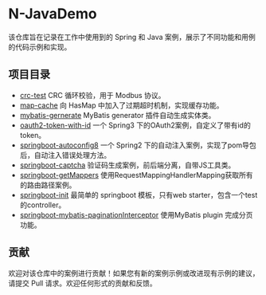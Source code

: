 # N-JavaDemo

该仓库旨在记录在工作中使用到的 Spring 和 Java 案例，展示了不同功能和用例的代码示例和实现。

## 项目目录

- [crc-test](/crc-test) CRC 循环校验，用于 Modbus 协议。
- [map-cache](/map-cache) 向 HasMap 中加入了过期超时机制，实现缓存功能。
- [mybatis-gernerate](/mybatis-gernerate/) MyBatis generator 插件自动生成实体类。
- [oauth2-token-with-id](/oauth2-token-with-id) 一个 Spring3 下的OAuth2案例，自定义了带有id的token。
- [springboot-autoconfig8](/springboot-autoconfig8) 一个 Spring2 下的自动注入案例，实现了pom导包后，自动注入错误处理方法。
- [springboot-captcha](/springboot-captcha) 验证码生成案例，前后端分离，自带JS工具类。
- [springboot-getMappers](/springboot-getMappers) 使用RequestMappingHandlerMapping获取所有的路由路径案例。
- [springboot-init](/springboot-init) 最简单的 springboot 模板，只有web starter，包含一个test的controller。
- [springboot-mybatis-paginationInterceptor](/springboot-mybatis-paginationInterceptor) 使用MyBatis plugin 完成分页功能。

## 贡献

欢迎对该仓库中的案例进行贡献！如果您有新的案例示例或改进现有示例的建议，请提交 Pull 请求。欢迎任何形式的贡献和反馈。
